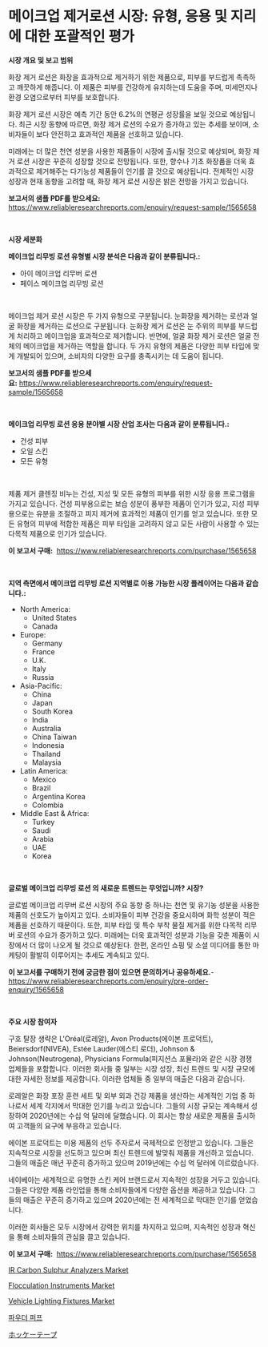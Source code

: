<p><h1>메이크업 제거로션 시장: 유형, 응용 및 지리에 대한 포괄적인 평가</h1></p><p><strong>시장 개요 및 보고 범위</strong></p>
<p><p>화장 제거 로션은 화장을 효과적으로 제거하기 위한 제품으로, 피부를 부드럽게 촉촉하고 깨끗하게 해줍니다. 이 제품은 피부를 건강하게 유지하는데 도움을 주며, 미세먼지나 환경 오염으로부터 피부를 보호합니다.</p><p>화장 제거 로션 시장은 예측 기간 동안 6.2%의 연평균 성장률을 보일 것으로 예상됩니다. 최근 시장 동향에 따르면, 화장 제거 로션의 수요가 증가하고 있는 추세를 보이며, 소비자들이 보다 안전하고 효과적인 제품을 선호하고 있습니다.</p><p>미래에는 더 많은 천연 성분을 사용한 제품들이 시장에 출시될 것으로 예상되며, 화장 제거 로션 시장은 꾸준히 성장할 것으로 전망됩니다. 또한, 향수나 기초 화장품을 더욱 효과적으로 제거해주는 다기능성 제품들이 인기를 끌 것으로 예상됩니다. 전체적인 시장 성장과 현재 동향을 고려할 때, 화장 제거 로션 시장은 밝은 전망을 가지고 있습니다.</p></p>
<p><strong>보고서의 샘플 PDF를 받으세요:</strong> <a href="https://www.reliableresearchreports.com/enquiry/request-sample/1565658">https://www.reliableresearchreports.com/enquiry/request-sample/1565658</a></p>
<p>&nbsp;</p>
<p><strong>시장 세분화</strong></p>
<p><strong>메이크업 리무빙 로션 유형별 시장 분석은 다음과 같이 분류됩니다.:</strong></p>
<p><ul><li>아이 메이크업 리무버 로션</li><li>페이스 메이크업 리무빙 로션</li></ul></p>
<p>&nbsp;</p>
<p><p>메이크업 제거 로션 시장은 두 가지 유형으로 구분됩니다. 눈화장을 제거하는 로션과 얼굴 화장을 제거하는 로션으로 구분됩니다. 눈화장 제거 로션은 눈 주위의 피부를 부드럽게 처리하고 메이크업을 효과적으로 제거합니다. 반면에, 얼굴 화장 제거 로션은 얼굴 전체의 메이크업을 제거하는 역할을 합니다. 두 가지 유형의 제품은 다양한 피부 타입에 맞게 개발되어 있으며, 소비자의 다양한 요구를 충족시키는 데 도움이 됩니다.</p></p>
<p><strong>보고서의 샘플 PDF를 받으세요:</strong>&nbsp;<a href="https://www.reliableresearchreports.com/enquiry/request-sample/1565658">https://www.reliableresearchreports.com/enquiry/request-sample/1565658</a></p>
<p>&nbsp;</p>
<p><strong> 메이크업 리무빙 로션 응용 분야별 시장 산업 조사는 다음과 같이 분류됩니다.:</strong></p>
<p><ul><li>건성 피부</li><li>오일 스킨</li><li>모든 유형</li></ul></p>
<p>&nbsp;</p>
<p><p>제품 제거 클렌징 비누는 건성, 지성 및 모든 유형의 피부를 위한 시장 응용 프로그램을 가지고 있습니다. 건성 피부용으로는 보습 성분이 풍부한 제품이 인기가 있고, 지성 피부용으로는 유분을 조절하고 피지 제거에 효과적인 제품이 인기를 얻고 있습니다. 또한 모든 유형의 피부에 적합한 제품은 피부 타입을 고려하지 않고 모든 사람이 사용할 수 있는 다목적 제품으로 인기가 있습니다.</p></p>
<p><strong>이 보고서 구매:</strong>&nbsp; <a href="https://www.reliableresearchreports.com/purchase/1565658">https://www.reliableresearchreports.com/purchase/1565658</a></p>
<p>&nbsp;</p>
<p><strong>지역 측면에서 메이크업 리무빙 로션 지역별로 이용 가능한 시장 플레이어는 다음과 같습니다.:</strong></p>
<p><ul>
    <li>
        North America:
        <ul>
            <li>United States</li>
            <li>Canada</li>
        </ul>
    </li>
    <li>
        Europe:
        <ul>
            <li>Germany</li>
            <li>France</li>
            <li>U.K.</li>
            <li>Italy</li>
            <li>Russia</li>
        </ul>
    </li>
    <li>
        Asia-Pacific:
        <ul>
            <li>China</li>
            <li>Japan</li>
            <li>South Korea</li>
            <li>India</li>
            <li>Australia</li>
            <li>China Taiwan</li>
            <li>Indonesia</li>
            <li>Thailand</li>
            <li>Malaysia</li>
        </ul>
    </li>
    <li>
        Latin America:
        <ul>
            <li>Mexico</li>
            <li>Brazil</li>
            <li>Argentina Korea</li>
            <li>Colombia</li>
        </ul>
    </li>
    <li>
        Middle East & Africa:
        <ul>
            <li>Turkey</li>
            <li>Saudi</li>
            <li>Arabia</li>
            <li>UAE</li>
            <li>Korea</li>
        </ul>
    </li>
    </ul></p>
<p>&nbsp;</p>
<p><strong>글로벌 메이크업 리무빙 로션 의 새로운 트렌드는 무엇입니까? 시장?</strong></p>
<p><p>글로벌 메이크업 리무버 로션 시장의 주요 동향 중 하나는 천연 및 유기농 성분을 사용한 제품의 선호도가 높아지고 있다. 소비자들이 피부 건강을 중요시하며 화학 성분이 적은 제품을 선호하기 때문이다. 또한, 피부 타입 및 특수 부착 물질 제거를 위한 다목적 리무버 로션의 수요가 증가하고 있다. 미래에는 더욱 효과적인 성분과 기능을 갖춘 제품이 시장에서 더 많이 나오게 될 것으로 예상된다. 한편, 온라인 쇼핑 및 소셜 미디어를 통한 마케팅이 활발히 이루어지는 추세도 계속되고 있다.</p></p>
<p><strong>이 보고서를 구매하기 전에 궁금한 점이 있으면 문의하거나 공유하세요.</strong>- <a href="https://www.reliableresearchreports.com/enquiry/pre-order-enquiry/1565658">https://www.reliableresearchreports.com/enquiry/pre-order-enquiry/1565658</a></p>
<p>&nbsp;</p>
<p><strong>주요 시장 참여자</strong></p>
<p><p>구호 탈장 생략은 L'Oréal(로레알), Avon Products(에이본 프로덕트), Beiersdorf(NIVEA), Estée Lauder(에스티 로더), Johnson & Johnson(Neutrogena), Physicians Formula(피지션스 포뮬라)와 같은 시장 경쟁 업체들을 포함합니다. 이러한 회사들 중 일부는 시장 성장, 최신 트렌드 및 시장 규모에 대한 자세한 정보를 제공합니다. 이러한 업체들 중 일부의 매출은 다음과 같습니다.</p><p>로레알은 화장 포장 훈련 세트 및 외부 외과 건강 제품을 생산하는 세계적인 기업 중 하나로서 세계 각지에서 막대한 인기를 누리고 있습니다. 그들의 시장 규모는 계속해서 성장하여 2020년에는 수십 억 달러에 달했습니다. 이 회사는 항상 새로운 제품을 출시하여 고객들의 요구에 부응하고 있습니다.</p><p>에이본 프로덕트는 미용 제품의 선두 주자로서 국제적으로 인정받고 있습니다. 그들은 지속적으로 시장을 선도하고 있으며 최신 트렌드에 발맞춰 제품을 개선하고 있습니다. 그들의 매출은 매년 꾸준히 증가하고 있으며 2019년에는 수십 억 달러에 이르렀습니다.</p><p>네이베아는 세계적으로 유명한 스킨 케어 브랜드로서 지속적인 성장을 거두고 있습니다. 그들은 다양한 제품 라인업을 통해 소비자들에게 다양한 옵션을 제공하고 있습니다. 그들의 매출은 꾸준히 증가하고 있으며 2020년에는 전 세계적으로 막대한 인기를 얻었습니다.</p><p>이러한 회사들은 모두 시장에서 강력한 위치를 차지하고 있으며, 지속적인 성장과 혁신을 통해 소비자들의 관심을 끌고 있습니다.</p></p>
<p><strong>이 보고서 구매:</strong>&nbsp;&nbsp;<a href="https://www.reliableresearchreports.com/purchase/1565658">https://www.reliableresearchreports.com/purchase/1565658</a></p>
<p><p><a href="https://issuu.com/reportprime-2/docs/ir-carbon-sulphur-analyzers-market-size-2030.pptx">IR Carbon Sulphur Analyzers Market</a></p><p><a href="https://issuu.com/reportprime-2/docs/flocculation-instruments-market-size-2030.pptx">Flocculation Instruments Market</a></p><p><a href="https://angry-finch-aaf.notion.site/Vehicle-Lighting-Fixtures-Market-Research-Report-Provides-thorough-Industry-Overview-which-offers-a-1ef90c95b19a4cfc98c85e7fa01f9dcf">Vehicle Lighting Fixtures Market</a></p><p><a href="https://github.com/TobyKub4685/Market-Research-Report-List-1/blob/main/37244415514.md">파우더 퍼프</a></p><p><a href="https://github.com/moulafa/Market-Research-Report-List-1/blob/main/69226036075.md">ホッケーテープ</a></p></p>
